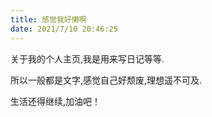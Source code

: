```yaml
---
title: 感觉我好懒啊
date: 2021/7/10 20:46:25
---
```

关于我的个人主页,我是用来写日记等等.

所以一般都是文字,感觉自己好颓废,理想遥不可及.

生活还得继续,加油吧！
